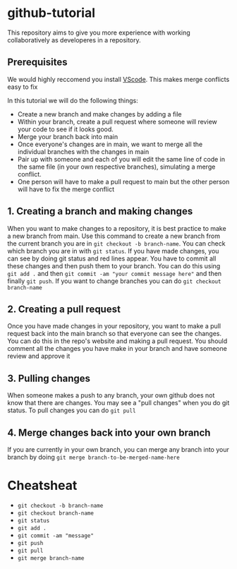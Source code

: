 # github-tutorial
This repository aims to give you more experience with working collaboratively as developeres in a repository. 
## Prerequisites
We would highly reccomend you install [VScode](https://code.visualstudio.com/). This makes merge conflicts easy to fix

In this tutorial we will do the following things:
- Create a new branch and make changes by adding a file
- Within your branch, create a pull request where someone will review your code to see if it looks good.
- Merge your branch back into main
- Once everyone's changes are in main, we want to merge all the individual branches with the changes in main 
- Pair up with someone and each of you will edit the same line of code in the same file (in your own respective branches), simulating a merge conflict.
- One person will have to make a pull request to main but the other person will have to fix the merge conflict

## 1. Creating a branch and making changes
When you want to make changes to a repository, it is best practice to make a new branch from main. Use this command to create a new branch from the current branch you are in `git checkout -b branch-name`. You can check which branch you are in with `git status`. If you have made changes, you can see by doing git status and red lines appear. You have to commit all these changes and then push them to your branch. You can do this using `git add .` and then `git commit -am "your commit message here"` and then finally `git push`. If you want to change branches you can do `git checkout branch-name`
## 2. Creating a pull request
Once you have made changes in your repository, you want to make a pull request back into the main branch so that everyone can see the changes. You can do this in the repo's website and making a pull request. You should comment all the changes you have make in your branch and have someone review and approve it
## 3. Pulling changes
When someone makes a push to any branch, your own github does not know that there are changes. You may see a "pull changes" when you do git status. To pull changes you can do `git pull`

## 4. Merge changes back into your own branch
If you are currently in your own branch, you can merge any branch into your branch by doing `git merge branch-to-be-merged-name-here`

# Cheatsheat
- `git checkout -b branch-name`
- `git checkout branch-name`
- `git status`
- `git add .`
- `git commit -am "message"`
- `git push`
- `git pull`
- `git merge branch-name`
